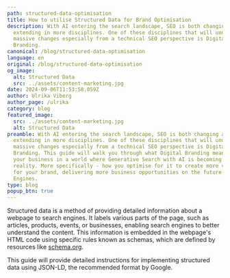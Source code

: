 ```yaml
---
path: structured-data-optimisation
title: How to utilise Structured Data for Brand Optimisation
description: With AI entering the search landscape, SEO is both changing and
  extending in more disciplines. One of these disciplines that will undergo
  massive changes especially from a technical SEO perspective is Digital
  Branding.
canonical: /blog/structured-data-optimisation
language: en
original: /blog/structured-data-optimisation
og_image:
  alt: Structured Data
  src: ../assets/content-marketing.jpg
date: 2024-09-06T11:53:58.059Z
author: Ulrika Viberg
author_page: /ulrika
category: blog
featured_image:
  src: ../assets/content-marketing.jpg
  alt: Structured Data
preamble: With AI entering the search landscape, SEO is both changing and
  extending in more disciplines. One of these disciplines that will undergo
  massive changes especially from a technical SEO perspective is Digital
  Branding. This guide will walk you through what Digital Branding means for
  your business in a world where Generative Search with AI is becoming a
  reality. More specifically - how you optimise for it to create more visibility
  for your brand, delivering more business opportunities on the future Search
  Engines.
type: blog
popup_btn: true
---
```

Structured data is a method of providing detailed information about a webpage to search engines. It labels various parts of the page, such as articles, products, events, or businesses, enabling search engines to better understand the content. This information is embedded in the webpage's HTML code using specific rules known as schemas, which are defined by resources like [schema.org](http://schema.org). 

This guide will provide detailed instructions for implementing structured data using JSON-LD, the recommended format by Google.
